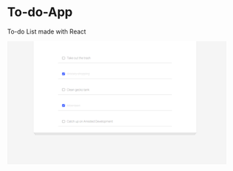 # To-do-App
To-do List made with React

![Todo App Proto](https://github.com/ShreyaDhir/To-do-App/blob/main/Todo.png?raw=true)
